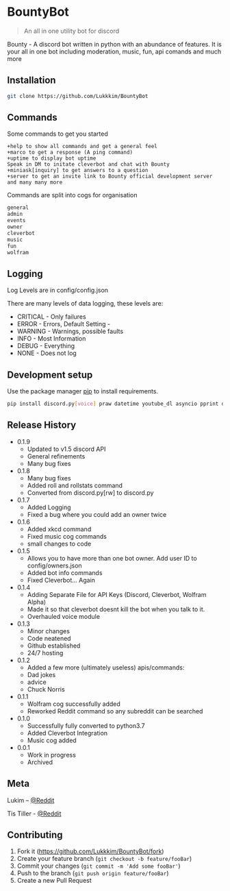 # BountyBot

>An all in one utility bot for discord

 Bounty - A discord bot written in python with an abundance of features. It is  your all in one bot including moderation, music, fun, api comands and much more

## Installation

```sh
git clone https://github.com/Lukkkim/BountyBot
```

## Commands

Some commands to get you started
```
+help to show all commands and get a general feel
+marco to get a response (A ping command)
+uptime to display bot uptime
Speak in DM to initate cleverbot and chat with Bounty
+miniask[inquiry] to get answers to a question
+server to get an invite link to Bounty official development server
and many many more
```
Commands are split into cogs for organisation

```python
general
admin
events
owner
cleverbot
music
fun
wolfram
```

## Logging

Log Levels are in config/config.json

There are many levels of data logging, these levels are:

* CRITICAL - Only failures
* ERROR - Errors, Default Setting -
* WARNING - Warnings, possible faults
* INFO - Most Information
* DEBUG - Everything
* NONE - Does not log


## Development setup

Use the package manager [pip](https://pip.pypa.io/en/stable/) to install requirements.

```sh
pip install discord.py[voice] praw datetime youtube_dl asyncio pprint discord wolframalpha grequests
```

## Release History
* 0.1.9
    * Updated to v1.5 discord API
    * General refinements
    * Many bug fixes
* 0.1.8
    * Many bug fixes
    * Added roll and rollstats command
    * Converted from discord.py[rw] to discord.py
* 0.1.7
    * Added Logging
    * Fixed a bug where you could add an owner twice
* 0.1.6
    * Added xkcd command 
    * Fixed music cog commands 
    * small changes to code
* 0.1.5
    * Allows you to have more than one bot owner. Add user ID to config/owners.json
    * Added bot info commands
    * Fixed Cleverbot... Again
* 0.1.4
    * Adding Separate File for API Keys (Discord, Cleverbot, Wolfram Alpha)
    * Made it so that cleverbot doesnt kill the bot when you talk to it.
    * Overhauled voice module
* 0.1.3
    * Minor changes
    * Code neatened 
    * Github established
    * 24/7 hosting
* 0.1.2
    * Added a few more (ultimately useless) apis/commands:
	* Dad jokes
	* advice
	* Chuck Norris
* 0.1.1
    * Wolfram cog successfully added
    * Reworked Reddit command so any subreddit can be searched
* 0.1.0
    * Successfully fully converted to python3.7
    * Added Cleverbot Integration
    * Music cog added
* 0.0.1
    * Work in progress
    * Archived

## Meta

Lukim – [@Reddit](https://reddit.com/u/LukimOfficial)

Tis Tiller - [@Reddit](https://www.reddit.com/user/TissleTassle)

## Contributing

1. Fork it (<https://github.com/Lukkkim/BountyBot/fork>)
2. Create your feature branch (`git checkout -b feature/fooBar`)
3. Commit your changes (`git commit -m 'Add some fooBar'`)
4. Push to the branch (`git push origin feature/fooBar`)
5. Create a new Pull Request
